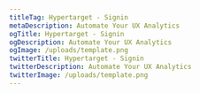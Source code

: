 ```yaml
---
titleTag: Hypertarget - Signin
metaDescription: Automate Your UX Analytics
ogTitle: Hypertarget - Signin
ogDescription: Automate Your UX Analytics
ogImage: /uploads/template.png
twitterTitle: Hypertarget - Signin
twitterDescription: Automate Your UX Analytics
twitterImage: /uploads/template.png
---
```

